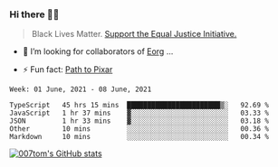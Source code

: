 ### Hi there 👋🏿

<!--
**007tom/007tom** is a ✨ _special_ ✨ repository because its `README.md` (this file) appears on your GitHub profile.

Here are some ideas to get you started:
-->

> Black Lives Matter. [Support the Equal Justice Initiative.](https://support.eji.org/give/153413/#!/donation/checkout)

<!--
- 🔭 I’m currently working on ...
- 🌱 I’m currently learning ...
-->
- 👯 I’m looking for collaborators of [Eorg](https://github.com/zhyd1997/Eorg) ...

<!--
- 🤔 I’m looking for help with ...
- 💬 Ask me about ...
- 📫 How to reach me: ...
- 😄 Pronouns: ...
-->

- ⚡ Fun fact: [Path to Pixar](https://bunnyhobby.github.io/)
<!--
-->

<!--START_SECTION:waka-->
```text
Week: 01 June, 2021 - 08 June, 2021

TypeScript   45 hrs 15 mins  ███████████████████████▒░   92.69 % 
JavaScript   1 hr 37 mins    ▓░░░░░░░░░░░░░░░░░░░░░░░░   03.33 % 
JSON         1 hr 33 mins    ▓░░░░░░░░░░░░░░░░░░░░░░░░   03.18 % 
Other        10 mins         ░░░░░░░░░░░░░░░░░░░░░░░░░   00.36 % 
Markdown     10 mins         ░░░░░░░░░░░░░░░░░░░░░░░░░   00.34 % 
```
<!--END_SECTION:waka-->


[![007tom's GitHub stats](https://github-readme-stats.vercel.app/api?username=007tom&count_private=true&show_icons=true&theme=react)
](https://github.com/anuraghazra/github-readme-stats)
